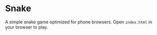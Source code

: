 # Snake

A simple snake game optimized for phone browsers.
Open `index.html` in your browser to play.
